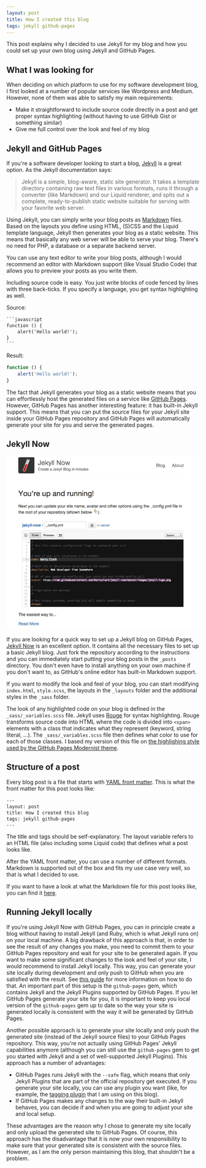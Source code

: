 ```yaml
---
layout: post
title: How I created this blog
tags: jekyll github-pages
---
```


This post explains why I decided to use Jekyll for my blog and how you could set up your own blog using Jekyll and GitHub Pages.

## What I was looking for

When deciding on which platform to use for my software development blog, I first looked at a number of popular services like Wordpress and Medium. However, none of them was able to satisfy my main requirements:

- Make it straightforward to include source code directly in a post and get proper syntax highlighting (without having to use GitHub Gist or something similar)
- Give me full control over the look and feel of my blog

## Jekyll and GitHub Pages

If you're a software developer looking to start a blog, [Jekyll](https://jekyllrb.com/) is a great option. As the Jekyll documentation says:

> Jekyll is a simple, blog-aware, static site generator. It takes a template directory containing raw text files in various formats, runs it through a converter (like Markdown) and our Liquid renderer, and spits out a complete, ready-to-publish static website suitable for serving with your favorite web server.

Using Jekyll, you can simply write your blog posts as [Markdown](https://github.com/adam-p/markdown-here/wiki/Markdown-Cheatsheet) files. Based on the layouts you define using HTML, (S)CSS and the Liquid template language, Jekyll then generates your blog as a static website. This means that basically any web server will be able to serve your blog. There's no need for PHP, a database or a separate backend server.

You can use any text editor to write your blog posts, although I would recommend an editor with Markdown support (like Visual Studio Code) that allows you to preview your posts as you write them. 

Including source code is easy. You just write blocks of code fenced by lines with three back-ticks. If you specify a language, you get syntax highlighting as well.

Source:

``````
```javascript
function () {
    alert('Hello world!');
}
```
``````

Result:

```javascript
function () {
    alert('Hello world!');
}
```

The fact that Jekyll generates your blog as a static website means that you can effortlessly host the generated files on a service like [GitHub Pages](https://pages.github.com/). However, GitHub Pages has another interesting feature: it has built-in Jekyll support. This means that you can put the source files for your Jekyll site inside your GitHub Pages repository and GitHub Pages will automatically generate your site for you and serve the generated pages.

## Jekyll Now

![Jekyll Now screenshot](/images/2018-01-20-How-I-created-this-blog/jekyll-now-theme-screenshot.jpg)

If you are looking for a quick way to set up a Jekyll blog on GitHub Pages, [Jekyll Now](https://github.com/barryclark/jekyll-now) is an excellent option. It contains all the necessary files to set up a basic Jekyll blog. Just fork the repository according to the instructions and you can immediately start putting your blog posts in the `_posts` directory. You don't even have to install anything on your own machine if you don't want to, as GitHub's online editor has built-in Markdown support.

If you want to modify the look and feel of your blog, you can start modifying `index.html`, `style.scss`, the layouts in the `_layouts` folder and the additional styles in the `_sass` folder.

The look of any highlighted code on your blog is defined in the `_sass/_variables.scss` file. Jekyll uses [Rouge](http://rouge.jneen.net/) for syntax highlighting. Rouge transforms source code into HTML where the code is divided into `<span>` elements with a class that indicates what they represent (keyword, string literal, ...). The `_sass/_variables.scss` file then defines what color to use for each of those classes. I based my version of this file on [the highlighing style used by the GitHub Pages Modernist theme](https://github.com/pages-themes/modernist/blob/master/_sass/rouge-base16-dark.scss).

## Structure of a post

Every blog post is a file that starts with [YAML front matter](https://jekyllrb.com/docs/frontmatter/). This is what the front matter for this post looks like:

```
---
layout: post
title: How I created this blog
tags: jekyll github-pages
---
```

The title and tags should be self-explanatory. The layout variable refers to an HTML file (also including some Liquid code) that defines what a post looks like.

After the YAML front matter, you can use a number of different formats. Markdown is supported out of the box and fits my use case very well, so that is what I decided to use.

If you want to have a look at what the Markdown file for this post looks like, you can find it [here](https://github.com/thehumanmicrophone/thehumanmicrophone.github.io-source/blob/master/_posts/2018-01-20-How-I-created-this-blog.md).

## Running Jekyll locally

If you're using Jekyll Now with GitHub Pages, you can in principle create a blog without having to install Jekyll (and Ruby, which is what Jekyll runs on) on your local machine. A big drawback of this approach is that, in order to see the result of any changes you make, you need to commit them to your GitHub Pages repository and wait for your site to be generated again. If you want to make some significant changes to the look and feel of your site, I would recommend to install Jekyll locally. This way, you can generate your site locally during development and only push to GitHub when you are satisfied with the result. See [this guide](https://help.github.com/articles/setting-up-your-github-pages-site-locally-with-jekyll/) for more information on how to do that. An important part of this setup is the `github-pages` gem, which contains Jekyll and the Jekyll Plugins supported by GitHub Pages. If you let GitHub Pages generate your site for you, it is important to keep you local version of the `github-pages` gem up to date so the way your site is generated locally is consistent with the way it will be generated by GitHub Pages.

Another possible approach is to generate your site locally and only push the generated site (instead of the Jekyll source files) to your GitHub Pages repository. This way, you're not actually using GitHub Pages' Jekyll capabilities anymore (although you can still use the `github-pages` gem to get you started with Jekyll and a set of well-supported Jekyll Plugins). This approach has a number of advantages:

- GitHub Pages runs Jekyll with the `--safe` flag, which means that only Jekyll Plugins that are part of the official repository get executed. If you generate your site locally, you can use any plugin you want (like, for example, the [tagging plugin](https://github.com/pattex/jekyll-tagging) that I am using on this blog).
- If GitHub Pages makes any changes to the way their built-in Jekyll behaves, you can decide if and when you are going to adjust your site and local setup.

These advantages are the reason why I chose to generate my site locally and only upload the generated site to GitHub Pages. Of course, this approach has the disadvantage that it is now your own responsibility to make sure that your generated site is consistent with the source files. However, as I am the only person maintaining this blog, that shouldn't be a problem.

